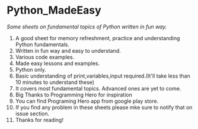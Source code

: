 # Python_MadeEasy
*Some sheets on fundamental topics of Python written in fun way.*
1. A good sheet for memory refreshment, practice and understanding Python fundamentals.
2. Written in fun way and easy to understand.
3. Various code examples.
4. Made easy lessons and examples.
5. Python only.
6. Basic understanding of print,variables,input required.(It'll take less than 10 minutes to understand these)
7. It covers most fundamental topics. Advanced ones are yet to come.
8. Big Thanks to Programming Hero for inspiration
9. You can find Programing Hero app from google play store.
10. If you find any problem in these sheets please mke sure to notify that on issue section.
11. Thanks for reading!
